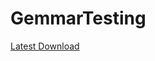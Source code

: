 # GemmarTesting
[Latest Download](https://github.com/DEIN_BENUTZERNAME/DEIN_REPO_NAME/releases/latest)
